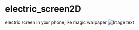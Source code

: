 electric_screen2D
=================

electric screen in your phone,like magic wallpaper
![Image text](https://raw.githubusercontent.com/OneHead/electric_screen2D/master/res/drawable-hdpi/electric.png)

